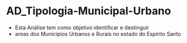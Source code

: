 # AD_Tipologia-Municipal-Urbano


- Esta Análise tem como objetivo identificar e destinguir
- areas dos Municipios Urbanos e Rurais no estado do Espirito Santo  
